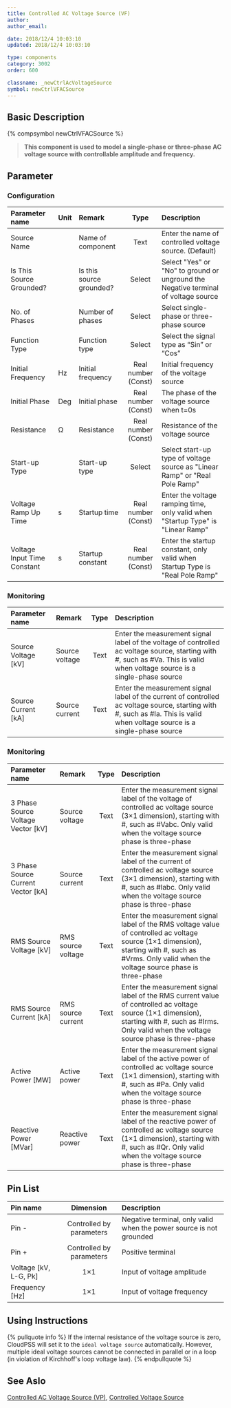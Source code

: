 ```yaml
---
title: Controlled AC Voltage Source (VF)
author:
author_email:

date: 2018/12/4 10:03:10
updated: 2018/12/4 10:03:10

type: components
category: 3002
order: 600

classname: _newCtrlAcVoltageSource
symbol: newCtrlVFACSource
---
```


## Basic Description

{% compsymbol newCtrlVFACSource %}

> **This component is used to model a single-phase or three-phase AC voltage source with controllable amplitude and frequency.**

## Parameter

### Configuration

| Parameter name              | Unit | Remark                   |        Type         | Description                                                                        |
| :-------------------------- | :--- | :----------------------- | :-----------------: | :--------------------------------------------------------------------------------- |
| Source Name                 |      | Name of component        |        Text         | Enter the name of controlled voltage source. (Default)                             |
| Is This Source Grounded?    |      | Is this source grounded? |       Select        | Select "Yes" or "No" to ground or unground the Negative terminal of voltage source |
| No. of Phases               |      | Number of phases         |       Select        | Select single-phase or three-phase source                                          |
| Function Type               |      | Function type            |       Select        | Select the signal type as “Sin” or “Cos”                                           |
| Initial Frequency           | Hz   | Initial frequency        | Real number (Const) | Initial frequency of the voltage source                                            |
| Initial Phase               | Deg  | Initial phase            | Real number (Const) | The phase of the voltage source when t=0s                                          |
| Resistance                  | Ω    | Resistance               | Real number (Const) | Resistance of the voltage source                                                   |
| Start-up Type               |      | Start-up type            |       Select        | Select start-up type of voltage source as "Linear Ramp" or "Real Pole Ramp"        |
| Voltage Ramp Up Time        | s    | Startup time             | Real number (Const) | Enter the voltage ramping time, only valid when "Startup Type" is "Linear Ramp"    |
| Voltage Input Time Constant | s    | Startup constant         | Real number (Const) | Enter the startup constant, only valid when Startup Type is "Real Pole Ramp"       |

### Monitoring

| Parameter name        | Remark         | Type | Description                                                                                                                                                                 |
| :-------------------- | :------------- | :--: | :-------------------------------------------------------------------------------------------------------------------------------------------------------------------------- |
| Source Voltage \[kV\] | Source voltage | Text | Enter the measurement signal label of the voltage of controlled ac voltage source, starting with #, such as #Va. This is valid when voltage source is a single-phase source |
| Source Current \[kA\] | Source current | Text | Enter the measurement signal label of the current of controlled ac voltage source, starting with #, such as #Ia. This is valid when voltage source is a single-phase source |

### Monitoring

| Parameter name                       | Remark             | Type | Description                                                                                                                                                                                          |
| :----------------------------------- | :----------------- | :--: | :--------------------------------------------------------------------------------------------------------------------------------------------------------------------------------------------------- |
| 3 Phase Source Voltage Vector \[kV\] | Source voltage     | Text | Enter the measurement signal label of the voltage of controlled ac voltage source (3×1 dimension), starting with #, such as #Vabc. Only valid when the voltage source phase is three-phase           |
| 3 Phase Source Current Vector \[kA\] | Source current     | Text | Enter the measurement signal label of the current of controlled ac voltage source (3×1 dimension), starting with #, such as #Iabc. Only valid when the voltage source phase is three-phase           |
| RMS Source Voltage \[kV\]            | RMS source voltage | Text | Enter the measurement signal label of the RMS voltage value of controlled ac voltage source (1×1 dimension), starting with #, such as #Vrms. Only valid when the voltage source phase is three-phase |
| RMS Source Current \[kA\]            | RMS source current | Text | Enter the measurement signal label of the RMS current value of controlled ac voltage source (1×1 dimension), starting with #, such as #Irms. Only valid when the voltage source phase is three-phase |
| Active Power \[MW\]                  | Active power       | Text | Enter the measurement signal label of the active power of controlled ac voltage source (1×1 dimension), starting with #, such as #Pa. Only valid when the voltage source phase is three-phase        |
| Reactive Power \[MVar\]              | Reactive power     | Text | Enter the measurement signal label of the reactive power of controlled ac voltage source (1×1 dimension), starting with #, such as #Qr. Only valid when the voltage source phase is three-phase      |

## Pin List

| Pin name                |        Dimension         | Description                                                         |
| :---------------------- | :----------------------: | :------------------------------------------------------------------ |
| Pin -                   | Controlled by parameters | Negative terminal, only valid when the power source is not grounded |
| Pin +                   | Controlled by parameters | Positive terminal                                                   |
| Voltage \[kV, L-G, Pk\] |           1×1            | Input of voltage amplitude                                          |
| Frequency \[Hz\]        |           1×1            | Input of voltage frequency                                          |

## Using Instructions

{% pullquote info %}
If the internal resistance of the voltage source is zero, CloudPSS will set it to the `ideal voltage source` automatically. However, multiple ideal voltage sources cannot be connected in parallel or in a loop (in violation of Kirchhoff's loop voltage law).
{% endpullquote %}

## See Aslo

[Controlled AC Voltage Source (VP)](comp_newCtrlVPAcVoltageSource.md), [Controlled Voltage Source](comp_newCtrlVoltageSource.md)

